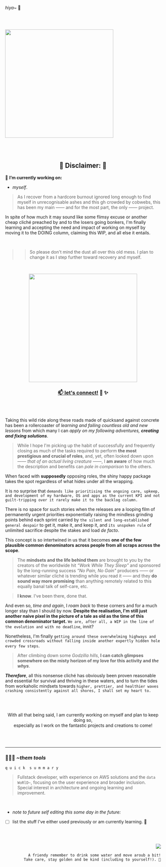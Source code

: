 _hiya~_ 👋

<br>
<br>

<p align="left">
  <img height="350" src="https://github.com/vonhappatsch/vonhappatsch/blob/main/wordart.png?raw=true"/>
</p>

<br>
<br>

<h2 align="center">
🎯 Disclaimer: 🎯
</h2>

🔭 **I’m currently working on:** <br>
- _myself_.


>  As I recover from a hardcore burnout ignored long enough to find myself in unrecognisable ashes and this gh crowded by cobwebs, this has been my main —— and for the most part, the only —— project.

In spite of how much it may sound like some flimsy excuse or another cheap cliché preached by and to the losers going bonkers, I'm finally learning and accepting the need and impact of working on myself by moving it to the DOING column, claiming this WIP, and all else it entails.

<br>

> >So please don't mind the dust all over this old mess.
> > I plan to change it as I step further toward recovery and myself.

<br>

<p align="center">
  <img height="350" src="https://media.tenor.com/MriD0qYK4A0AAAAC/sailor-mercury-sailor-moon.gif">
</p>

<h3 align="center">
  <a href="https://linkedin.com/in/jessicahappatsch" target="blank">📫 let's connect!</a> 🤗 ✨
</h3>

<br>
<br>

Taking this wild ride along these roads made of quicksand against concrete has been a rollercoaster of _learning and failing countless old and new lessons_ from which many I can _apply on my following adventures, **creating and fixing solutions**_.

> While I hope I'm picking up the habit of successfully and frequently closing as much of the tasks required to perform **the most prestigious and crucial of roles**, and, yet, often looked down upon —— _that of an actual living creature_ ——, I **am aware** of how much the description and benefits can _pale in comparison_ to the others.

When faced with **supposedly** opposing roles, the shiny happy package takes the spot regardless of what hides under all the wrapping.


It is no surprise that `demands like prioritising the ongoing care, upkeep, and development of my hardware, OS and apps as the current KPI and not guilt-tripping over it rarely make it to the backlog column.`

There is no space for such stories when the releases are a looping film of permanently urgent priorities exponentially raising the mindless grinding points behind each sprint carried by `the silent and long-established general despair` to get it, make it, and keep it, and `its unspoken rule` of unlimited sacrifice despite the stakes and load _de facto_.


This concept is so intertwined in us that it becomes **one of the few plausible common denominators across people from all scraps across the scope**.


> The **mindsets and the life behind them** are brought to you by the creators of the worldwide hit _“Work While They Sleep"_ and sponsored by the long-running success _“No Pain, No Gain"_ producers —— or whatever similar cliché is trending while you read it —— and they **do sound way more promising** than anything remotely related to this equally banal talk of self-care, etc.

> **I know**. I've been there, done that.

And even so, _time and again_, I _roam back_ to these corners and for a much longer stay than I should by now. **Despite the realisation, I'm still just another naive pixel in the picture of a tale as old as the time of this common denominator target.** `We are, after all, a WIP in the line of the evolution and with no deadline`, innit? 


Nonetheless, I'm finally `getting around these overwhelming highways and crowded crossroads without falling inside another expertly hidden hole every few steps`.
> After climbing down some _Godzilla hills_, **I can catch glimpses somewhere on the misty horizon of my love for this activity and _the whys_**.


_**Therefore**_, all this nonsense cliché has obviously been proven reasonable and essential for survival and thriving in these waters, and to turn the tides from workaholic mindsets towards `higher, prettier, and healthier waves crashing consistently against all shores, I shall set my heart to.`

<br>
<br>

<p align="center">
  With all that being said, I am currently working on myself and plan to keep doing so, <br>
  especially as I work on the fantastic projects and creations to come!
</p>

<br>
<br>
  
--- 

  
<h3> 
  👨🏽‍💻 ~<em>them tools</em> 
</h3>

`q u i c k  s u m m a r y`
<br>

> Fullstack developer, with experience on AWS solutions and the `data WoRlD~`, focusing on the user experience and broader inclusion. Special interest in architecture and ongoing learning and improvement.
<br>

- _note to future self editing this some day in the future:_
- [ ] list the stuff I've either used previously or am currently learning. 🚀

<br>
<br>


<p align="right">
  <img src="https://media.tenor.com/_6dZ0VfcAA8AAAAC/unbothered-typing.gif">
</p>

<p align="right">
  <code>A friendy remember to drink some water and move aroub a bit!</code>
  <br>
  <code>Take care, stay golden and be kind (including to yourself!). 💫</code>
</p>
